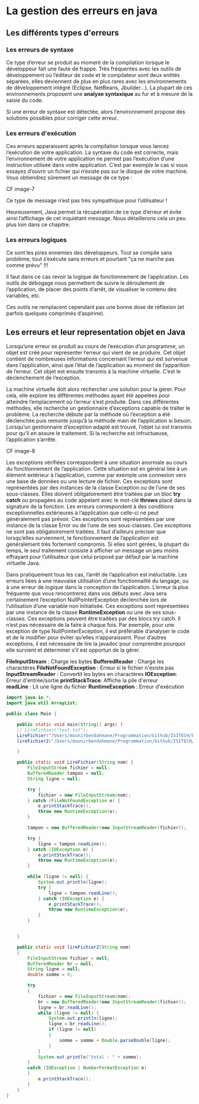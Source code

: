 # La gestion des erreurs en java 

## Les différents types d'erreurs

### Les erreurs de syntaxe
Ce type d’erreur se produit au moment de la compilation lorsque le développeur fait une faute de frappe. 
Très fréquentes avec les outils de développement où l’éditeur de code et le compilateur sont deux entités séparées, elles deviennent de plus en plus rares avec les environnements de développement intégré (Eclipse, NetBeans, Jbuilder...). La plupart de ces environnements proposent une **analyse syntaxique** au fur et à mesure de la saisie du code.

Si une erreur de syntaxe est détectée, alors l’environnement propose des solutions possibles pour corriger cette erreur.

### Les erreurs d'exécution
Ces erreurs apparaissent après la compilation lorsque vous lancez l’exécution de votre application. La syntaxe du code est correcte, mais l’environnement de votre application ne permet pas l’exécution d’une instruction utilisée dans votre application. C’est par exemple le cas si vous essayez d’ouvrir un fichier qui n’existe pas sur le disque de votre machine. Vous obtiendrez sûrement un message de ce type :

CF image-7

Ce type de message n’est pas très sympathique pour l’utilisateur !

Heureusement, Java permet la récupération de ce type d’erreur et évite ainsi l’affichage de cet inquiétant message. Nous détaillerons cela un peu plus loin dans ce chapitre.


### Les erreurs logiques   

Ce sont les pires ennemies des développeurs. Tout se compile sans problème, tout s’exécute sans erreurs et pourtant "ça ne marche pas comme prévu" !!!

Il faut dans ce cas revoir la logique de fonctionnement de l’application. Les outils de débogage nous permettent de suivre le déroulement de l’application, de placer des points d’arrêt, de visualiser le contenu des variables, etc.

Ces outils ne remplacent cependant pas une bonne dose de réflexion (et parfois quelques comprimés d’aspirine).

## Les erreurs et leur representation objet en Java

Lorsqu’une erreur se produit au cours de l’exécution d’un programme, un objet est créé pour représenter l’erreur qui vient de se produire. Cet objet contient de nombreuses informations concernant l’erreur qui est survenue dans l’application, ainsi que l’état de l’application au moment de l’apparition de l’erreur. Cet objet est ensuite transmis à la machine virtuelle. C’est le déclenchement de l’exception.

La machine virtuelle doit alors rechercher une solution pour la gérer. Pour cela, elle explore les différentes méthodes ayant été appelées pour atteindre l’emplacement où l’erreur s’est produite. Dans ces différentes méthodes, elle recherche un gestionnaire d’exceptions capable de traiter le problème. La recherche débute par la méthode où l’exception a été déclenchée puis remonte jusqu’à la méthode main de l’application si besoin. Lorsqu’un gestionnaire d’exception adapté est trouvé, l’objet lui est transmis pour qu’il en assure le traitement. Si la recherche est infructueuse, l’application s’arrête.

CF image-8

Les exceptions vérifiées correspondent à une situation anormale au cours du fonctionnement de l’application. 
Cette situation est en général liée à un élément extérieur à l’application, comme par exemple une connexion vers une base de données ou une lecture de fichier. 
Ces exceptions sont représentées par des instances de la classe Exception ou de l’une de ses sous-classes. Elles doivent obligatoirement être traitées par un bloc **try catch** ou propagées au code appelant avec le mot-clé **throws** placé dans la signature de la fonction. 
Les erreurs correspondent à des conditions exceptionnelles extérieures à l’application que celle-ci ne peut généralement pas prévoir. Ces exceptions sont représentées par une instance de la classe Error ou de l’une de ses sous-classes. 
Ces exceptions ne sont pas obligatoirement traitées. Il faut d’ailleurs préciser que lorsqu’elles surviennent, le fonctionnement de l’application est généralement très fortement compromis. Si elles sont gérées, la plupart du temps, le seul traitement consiste à afficher un message un peu moins effrayant pour l’utilisateur que celui proposé par défaut par la machine virtuelle Java. 

Dans pratiquement tous les cas, l’arrêt de l’application est inéluctable. Les erreurs liées à une mauvaise utilisation d’une fonctionnalité du langage, ou à une erreur de logique dans la conception de l’application. L’erreur la plus fréquente que vous rencontrerez dans vos débuts avec Java sera certainement l’exception NullPointerException déclenchée lors de l’utilisation d’une variable non initialisée. Ces exceptions sont représentées par une instance de la classe **RuntimeException** ou une de ses sous-classes. Ces exceptions peuvent être traitées par des blocs try catch. Il n’est pas nécessaire de la faire à chaque fois. Par exemple, pour une exception de type NullPointerException, il est préférable d’analyser le code et de le modifier pour éviter qu’elles n’apparaissent. Pour d’autres exceptions, il est nécessaire de lire la javadoc pour comprendre pourquoi elle survient et déterminer s’il est opportun de la gérer.

**FileInputStream** : Charge les bytes
**BufferedReader** : Charge les charactères
**FileNotFoundException** : Erreur si le fichier n'existe pas
**InputStreamReader** : Convertit les bytes en charactères
**IOException**: Erreur d'entrée/sortie
**printStackTrace**: Affiche la pile d'erreur   
**readLine** : Lit une ligne du fichier
**RuntimeException** : Erreur d'exécution

```java
import java.io.*;
import java.util.ArrayList;

public class Main {

    public static void main(String[] args) {
    // LireFichier("test.txt");
    LireFichier("/Users/mounirbendahmane/Programmation/Github/ISITECH/BTS-SIO-2022-2024/JAVA/JavaSwing/JavaCourse/src/test.txt");
    lireFichier2("/Users/mounirbendahmane/Programmation/Github/ISITECH/BTS-SIO-2022-2024/JAVA/JavaSwing/JavaCourse/src/nombres.txt");

    }

    public static void LireFichier(String nom) {
        FileInputStream fichier = null;
        BufferedReader tampon = null;
        String ligne = null;

        try {
            fichier = new FileInputStream(nom);
        } catch (FileNotFoundException e) {
            e.printStackTrace();
            throw new RuntimeException(e);
        }

        tampon = new BufferedReader(new InputStreamReader(fichier));

        try {
            ligne = tampon.readLine();
        } catch (IOException e) {
            e.printStackTrace();
            throw new RuntimeException(e);
        }

        while (ligne != null) {
            System.out.println(ligne);
            try {
                ligne = tampon.readLine();
            } catch (IOException e) {
                e.printStackTrace();
                throw new RuntimeException(e);
            }
        }


    }

    public static void lireFichier2(String nom)
    {
        FileInputStream fichier = null;
        BufferedReader br = null;
        String ligne = null;
        double somme = 0;

        try
        {
            fichier = new FileInputStream(nom);
            br = new BufferedReader(new InputStreamReader(fichier));
            ligne = br.readLine();
            while (ligne != null) {
                System.out.println(ligne);
                ligne = br.readLine();
                if (ligne != null)
                {
                    somme = somme + Double.parseDouble(ligne);
                }
            }
            System.out.println("total : " + somme);
        }
        catch (IOException | NumberFormatException e)
        {
            e.printStackTrace();
        }
    }
}

```

